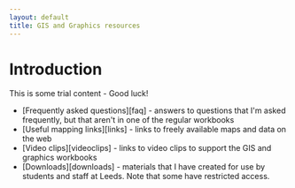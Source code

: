 ```yaml
---
layout: default
title: GIS and Graphics resources
---
```


# Introduction

This is some trial content - Good luck!

* [Frequently asked questions][faq] - answers to questions that I'm asked frequently, but that aren't in one of the regular workbooks
* [Useful mapping links][links] - links to freely available maps and data on the web
* [Video clips][videoclips] - links to video clips to support the GIS and graphics workbooks
* [Downloads][downloads] - materials that I have created for use by students and staff at Leeds.  Note that some have restricted access.
